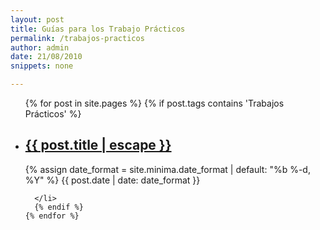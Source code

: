 ```yaml
---
layout: post
title: Guías para los Trabajo Prácticos
permalink: /trabajos-practicos
author: admin
date: 21/08/2010
snippets: none

---
```


  <ul class="post-list">
    {% for post in site.pages %}
      {% if post.tags contains 'Trabajos Prácticos' %}
      <li>
        <h2>
          <a class="post-link" href="{{ post.url | relative_url }}">{{ post.title | escape }}</a>
        </h2>
        {% assign date_format = site.minima.date_format | default: "%b %-d, %Y" %}
        <span class="post-meta">{{ post.date | date: date_format }}</span>

      </li>
      {% endif %}
    {% endfor %}
  </ul>
